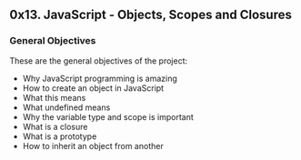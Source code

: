 ## 0x13. JavaScript - Objects, Scopes and Closures

### General Objectives

These are the general objectives of the project:
* Why JavaScript programming is amazing
* How to create an object in JavaScript
* What this means
* What undefined means
* Why the variable type and scope is important
* What is a closure
* What is a prototype
* How to inherit an object from another
